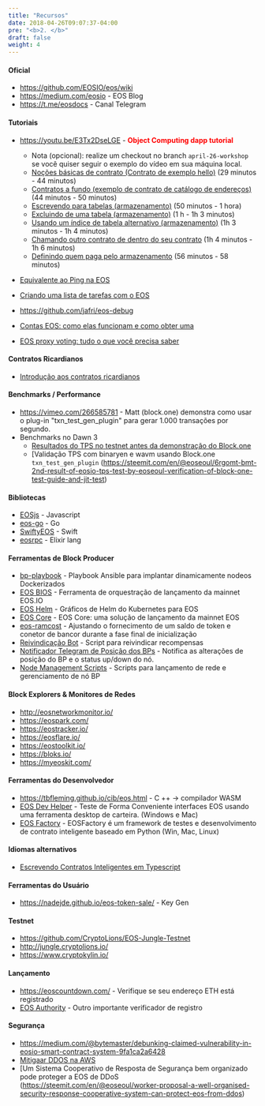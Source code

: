 ```yaml
---
title: "Recursos"
date: 2018-04-26T09:07:37-04:00
pre: "<b>2. </b>"
draft: false
weight: 4
---
```


#### Oficial
* https://github.com/EOSIO/eos/wiki
* https://medium.com/eosio - EOS Blog
* https://t.me/eosdocs - Canal Telegram

#### Tutoriais

* https://youtu.be/E3Tx2DseLGE - <b><font color=red>Object Computing dapp tutorial</font></b>
        
	* Nota (opcional): realize um checkout no branch `april-26-workshop` se você quiser seguir o exemplo do vídeo em sua máquina local.
	* [Noções básicas de contrato (Contrato de exemplo hello)](https://youtu.be/E3Tx2DseLGE?t=29m) (29 minutos - 44 minutos)
	* [Contratos a fundo (exemplo de contrato de catálogo de endereços)](https://youtu.be/E3Tx2DseLGE?t=44m13s) (44 minutos - 50 minutos)
	* [Escrevendo para tabelas (armazenamento)](https://youtu.be/E3Tx2DseLGE?t=50m27s) (50 minutos - 1 hora)
	* [Excluindo de uma tabela (armazenamento)](https://youtu.be/E3Tx2DseLGE?t=1h00m00s) (1 h - 1h 3 minutos)
	* [Usando um índice de tabela alternativo (armazenamento)](https://youtu.be/E3Tx2DseLGE?t=1h03m00s) (1h 3 minutos - 1h 4 minutos)
	* [Chamando outro contrato de dentro do seu contrato](https://youtu.be/E3Tx2DseLGE?t=1h03m50s) (1h 4 minutos - 1h 6 minutos)
	* [Definindo quem paga pelo armazenamento](https://youtu.be/E3Tx2DseLGE?t=56m36s) (56 minutos - 58 minutos)

* [Equivalente ao Ping na EOS](https://steemit.com/devs/@eos-asia/eos-smart-contracts-part-1-getting-started-ping-equivalent-in-eos)  
* [Criando uma lista de tarefas com o EOS](https://steemit.com/eos/@eos-asia/part-2-building-a-to-do-list-with-eos-or-working-with-persistent-data-in-eos)
* https://github.com/jafri/eos-debug
* [Contas EOS: como elas funcionam e como obter uma](https://medium.com/blockgenic/eos-accounts-how-they-work-and-how-to-get-one-87019c0f7bc7)
* [EOS proxy voting: tudo o que você precisa saber](https://medium.com/blockgenic/eos-accounts-how-they-work-and-how-to-get-one-87019c0f7bc7)

#### Contratos Ricardianos

* [Introdução aos contratos ricardianos](https://www.eoscanada.com/en/introduction-to-ricardian-contracts)

#### Benchmarks / Performance
* https://vimeo.com/266585781 - Matt (block.one) demonstra como usar o plug-in "txn_test_gen_plugin" para gerar 1.000 transações por segundo.
* Benchmarks no Dawn 3
  * [Resultados do TPS no testnet antes da demonstração do Block.one](https://steemit.com/en/@eoseoul/bmt-eosio-tps-results-by-eoseoul)
  * [Validação TPS com binaryen e wavm usando Block.one `txn_test_gen_plugin` (https://steemit.com/en/@eoseoul/6rgomt-bmt-2nd-result-of-eosio-tps-test-by-eoseoul-verification-of-block-one-test-guide-and-jit-test)

#### Bibliotecas
* [EOSjs](https://github.com/EOSIO/eosjs) - Javascript
* [eos-go](https://github.com/eoscanada/eos-go) - Go
* [SwiftyEOS](https://github.com/ProChain/SwiftyEOS) - Swift
* [eosrpc](https://hex.pm/packages/eosrpc) - Elixir lang

#### Ferramentas de Block Producer
* [bp-playbook](https://github.com/eosdetroit/bp-playbook) - Playbook Ansible para implantar dinamicamente nodeos Dockerizados
* [EOS BIOS](https://github.com/eoscanada/eos-bios) - Ferramenta de orquestração de lançamento da mainnet EOS.IO
* [EOS Helm](https://github.com/activeeos/eos-helm) - Gráficos de Helm do Kubernetes para EOS
* [EOS Core](https://github.com/HKEOS/Ghostbusters-Testnet) - EOS Core: uma solução de lançamento da mainnet EOS
* [eos-ramcost](https://github.com/eoseoul/eos-ramcost) - Ajustando o fornecimento de um saldo de token e conetor de bancor durante a fase final de inicialização
* [Reivindicação Bot](https://github.com/CryptoLions/EOS-Claim-Bot) - Script para reivindicar recompensas
* [Notificador Telegram de Posição dos BPs](https://github.com/CryptoLions/BP-Position-Telegram-Notifier) ​​- Notifica as alterações de posição do BP e o status up/down do nó.
* [Node Management Scripts](https://github.com/CryptoLions/EOS-MainNet) - Scripts para lançamento de rede e gerenciamento de nó BP

#### Block Explorers & Monitores de Redes
* http://eosnetworkmonitor.io/
* https://eospark.com/
* https://eostracker.io/
* https://eosflare.io/
* https://eostoolkit.io/
* https://bloks.io/
* https://myeoskit.com/


#### Ferramentas do Desenvolvedor
* https://tbfleming.github.io/cib/eos.html - C ++ -> compilador WASM
* [EOS Dev Helper](https://github.com/OracleChain/EOSDevHelper) - Teste de Forma Conveniente interfaces EOS usando uma ferramenta desktop de carteira. (Windows e Mac)
* [EOS Factory](http://eosfactory.io/) - EOSFactory é um framework de testes e desenvolvimento de contrato inteligente baseado em Python (Win, Mac, Linux)

#### Idiomas alternativos
* [Escrevendo Contratos Inteligentes em Typescript](https://steemit.com/eosio/@eosargentina/developing-typescript-javascript-on-eos) 

#### Ferramentas do Usuário
* https://nadejde.github.io/eos-token-sale/ - Key Gen

#### Testnet
* https://github.com/CryptoLions/EOS-Jungle-Testnet
* http://jungle.cryptolions.io/
* https://www.cryptokylin.io/

#### Lançamento 
* https://eoscountdown.com/ - Verifique se seu endereço ETH está registrado
* [EOS Authority](https://eosauthority.com) - Outro importante verificador de registro


#### Segurança
* https://medium.com/@bytemaster/debunking-claimed-vulnerability-in-eosio-smart-contract-system-9fa1ca2a6428
* [Mitigaar DDOS na AWS](https://steemit.com/eos/@eosnodeone/prevent-ddos-with-aws-network-load-balancer)
* [Um Sistema Cooperativo de Resposta de Segurança bem organizado pode proteger a EOS de DDoS (https://steemit.com/en/@eoseoul/worker-proposal-a-well-organised-security-response-cooperative-system-can-protect-eos-from-ddos)
